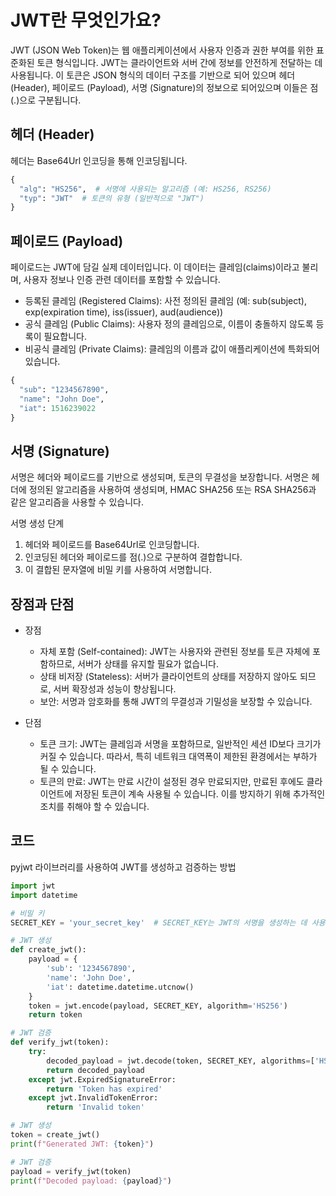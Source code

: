 # JWT란 무엇인가요?
JWT (JSON Web Token)는 웹 애플리케이션에서 사용자 인증과 권한 부여를 위한 표준화된 토큰 형식입니다. 
JWT는 클라이언트와 서버 간에 정보를 안전하게 전달하는 데 사용됩니다. 이 토큰은 JSON 형식의 데이터 구조를 기반으로 되어 있으며 
헤더 (Header), 페이로드 (Payload), 서명 (Signature)의 정보으로 되어있으며 이들은 점(.)으로 구분됩니다.

## 헤더 (Header)
헤더는 Base64Url 인코딩을 통해 인코딩됩니다.
```python
{
  "alg": "HS256",  # 서명에 사용되는 알고리즘 (예: HS256, RS256)
  "typ": "JWT"  # 토큰의 유형 (일반적으로 "JWT")
}
```

## 페이로드 (Payload)
페이로드는 JWT에 담길 실제 데이터입니다. 이 데이터는 클레임(claims)이라고 불리며, 사용자 정보나 인증 관련 데이터를 포함할 수 있습니다.
* 등록된 클레임 (Registered Claims): 사전 정의된 클레임 (예: sub(subject), exp(expiration time), iss(issuer), aud(audience))
* 공식 클레임 (Public Claims): 사용자 정의 클레임으로, 이름이 충돌하지 않도록 등록이 필요합니다.
* 비공식 클레임 (Private Claims): 클레임의 이름과 값이 애플리케이션에 특화되어 있습니다.
```python
{
  "sub": "1234567890",
  "name": "John Doe",
  "iat": 1516239022
}
```

## 서명 (Signature)
서명은 헤더와 페이로드를 기반으로 생성되며, 토큰의 무결성을 보장합니다. 
서명은 헤더에 정의된 알고리즘을 사용하여 생성되며,
HMAC SHA256 또는 RSA SHA256과 같은 알고리즘을 사용할 수 있습니다.

서명 생성 단계
1. 헤더와 페이로드를 Base64Url로 인코딩합니다.
2. 인코딩된 헤더와 페이로드를 점(.)으로 구분하여 결합합니다.
3. 이 결합된 문자열에 비밀 키를 사용하여 서명합니다.

## 장점과 단점

* 장점
  * 자체 포함 (Self-contained): JWT는 사용자와 관련된 정보를 토큰 자체에 포함하므로, 서버가 상태를 유지할 필요가 없습니다.
  * 상태 비저장 (Stateless): 서버가 클라이언트의 상태를 저장하지 않아도 되므로, 서버 확장성과 성능이 향상됩니다.
  * 보안: 서명과 암호화를 통해 JWT의 무결성과 기밀성을 보장할 수 있습니다.
 

* 단점
  * 토큰 크기: JWT는 클레임과 서명을 포함하므로, 일반적인 세션 ID보다 크기가 커질 수 있습니다. 따라서, 특히 네트워크 대역폭이 제한된 환경에서는 부하가 될 수 있습니다.
  * 토큰의 만료: JWT는 만료 시간이 설정된 경우 만료되지만, 만료된 후에도 클라이언트에 저장된 토큰이 계속 사용될 수 있습니다. 이를 방지하기 위해 추가적인 조치를 취해야 할 수 있습니다.
 
## 코드
pyjwt 라이브러리를 사용하여 JWT를 생성하고 검증하는 방법
```python
import jwt
import datetime

# 비밀 키
SECRET_KEY = 'your_secret_key'  # SECRET_KEY는 JWT의 서명을 생성하는 데 사용되는 비밀 키

# JWT 생성
def create_jwt():
    payload = {
        'sub': '1234567890',
        'name': 'John Doe',
        'iat': datetime.datetime.utcnow()
    }
    token = jwt.encode(payload, SECRET_KEY, algorithm='HS256')
    return token

# JWT 검증
def verify_jwt(token):
    try:
        decoded_payload = jwt.decode(token, SECRET_KEY, algorithms=['HS256'])
        return decoded_payload
    except jwt.ExpiredSignatureError:
        return 'Token has expired'
    except jwt.InvalidTokenError:
        return 'Invalid token'

# JWT 생성
token = create_jwt()
print(f"Generated JWT: {token}")

# JWT 검증
payload = verify_jwt(token)
print(f"Decoded payload: {payload}")
```
